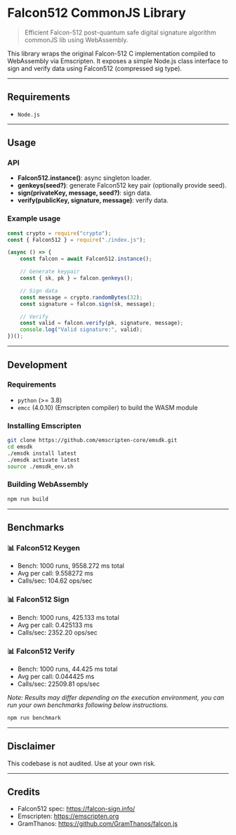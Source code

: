 # Falcon512 CommonJS Library

> Efficient Falcon-512 post-quantum safe digital signature algorithm commonJS lib using WebAssembly.

This library wraps the original Falcon-512 C implementation compiled to WebAssembly via Emscripten. 
It exposes a simple Node.js class interface to sign and verify data using Falcon512 (compressed sig type).

---

## Requirements

- `Node.js`

---

## Usage

### API

- **Falcon512.instance()**: async singleton loader.
- **genkeys(seed?)**: generate Falcon512 key pair (optionally provide seed).
- **sign(privateKey, message, seed?)**: sign data.
- **verify(publicKey, signature, message)**: verify data.

### Example usage

```js
const crypto = require("crypto");
const { Falcon512 } = require("./index.js");

(async () => {
    const falcon = await Falcon512.instance();

    // Generate keypair
    const { sk, pk } = falcon.genkeys();

    // Sign data
    const message = crypto.randomBytes(32);
    const signature = falcon.sign(sk, message);

    // Verify
    const valid = falcon.verify(pk, signature, message);
    console.log("Valid signature:", valid);
})();
```

---

## Development

### Requirements

- `python` (>= 3.8)
- `emcc` (4.0.10) (Emscripten compiler) to build the WASM module

### Installing Emscripten

```bash
git clone https://github.com/emscripten-core/emsdk.git
cd emsdk
./emsdk install latest
./emsdk activate latest
source ./emsdk_env.sh
```

### Building WebAssembly

```bash
npm run build
```

---

## Benchmarks

### 📊 Falcon512 Keygen
- Bench:  1000 runs, 9558.272 ms total
- Avg per call: 9.558272 ms
- Calls/sec: 104.62 ops/sec

### 📊 Falcon512 Sign
- Bench:  1000 runs, 425.133 ms total
- Avg per call: 0.425133 ms
- Calls/sec: 2352.20 ops/sec

### 📊 Falcon512 Verify
- Bench:  1000 runs, 44.425 ms total
- Avg per call: 0.044425 ms
- Calls/sec: 22509.81 ops/sec

*Note: Results may differ depending on the execution environment, you can run your own benchmarks following below instructions.*

```bash
npm run benchmark
```

---

## Disclaimer

This codebase is not audited. Use at your own risk.

---

## Credits

- Falcon512 spec: https://falcon-sign.info/
- Emscripten: https://emscripten.org
- GramThanos: https://github.com/GramThanos/falcon.js
